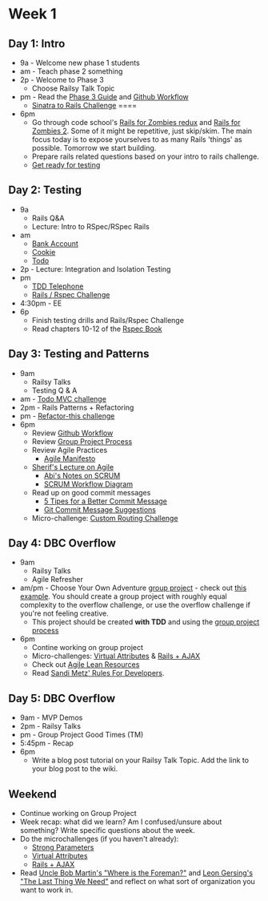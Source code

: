 # Week 1

## Day 1: Intro

- 9a - Welcome new phase 1 students
- am - Teach phase 2 something
- 2p - Welcome to Phase 3
	- Choose Railsy Talk Topic
- pm - Read the [Phase 3 Guide](../README) and [Github Workflow](../git-workflow.md)
  - [Sinatra to Rails Challenge](../../../../sinatra-to-rails-pick-1-of-3-challenge) ====
- 6pm
	- Go through code school's [Rails for Zombies redux](https://www.codeschool.com/courses/rails-for-zombies-redux) and [Rails for Zombies 2](https://www.codeschool.com/courses/rails-for-zombies-2). Some of it might be repetitive, just skip/skim. The main focus today is to expose yourselves to as many Rails 'things' as possible. Tomorrow we start building.
  - Prepare rails related questions based on your intro to rails challenge.
  - [Get ready for testing](./rspec_overview.md)


## Day 2: Testing

- 9a
	- Rails Q&A
  - Lecture: Intro to RSpec/RSpec Rails
- am 
  - [Bank Account](../../../../rspec-drill-bank-account-challenge)
  - [Cookie](../../../../rspec-drill-test-a-cookie-challenge)
  - [Todo](../../../../rspec-drill-simple-todo-challenge)
- 2p - Lecture: Integration and Isolation Testing
- pm 
  - [TDD Telephone](../../../../tdd-telephone-challenge)
  - [Rails / Rspec Challenge](../../../../rails-with-rspec-challenge)
- 4:30pm - EE
- 6p 
  - Finish testing drills and Rails/Rspec Challenge
  - Read chapters 10-12 of the [Rspec Book](https://www.dropbox.com/s/7lt81jhiwku612q/Rspec_Book.pdf)


## Day 3: Testing and Patterns

- 9am
	- Railsy Talks
	- Testing Q & A
- am - [Todo MVC challenge](../../../../todomvc-rails-challenge)
- 2pm - Rails Patterns + Refactoring
- pm - [Refactor-this challenge](../../../../refactor-this-challenge)
- 6pm
	- Review [Github Workflow](../git-workflow.md)
	- Review [Group Project Process](../group_project_process.md)
	- Review Agile Practices
		- [Agile Manifesto](http://agilemanifesto.org/)
  	- [Sherif's Lecture on Agile](./agile.md)
 		- [Abi's Notes on SCRUM](./scrum.md)
 		- [SCRUM Workflow Diagram](http://www.softwaysolutions.com/blog/wp-content/uploads/2012/10/scrum_process_big3.jpg)
	- Read up on good commit messages
		- [5 Tipes for a Better Commit Message](http://robots.thoughtbot.com/5-useful-tips-for-a-better-commit-message)
		- [Git Commit Message Suggestions](http://tbaggery.com/2008/04/19/a-note-about-git-commit-messages.html)
 	- Micro-challenge: [Custom Routing Challenge](./custom_routes.md)

## Day 4:  DBC Overflow

- 9am
 	- Railsy Talks
	- Agile Refresher
- am/pm - Choose Your Own Adventure [group
project](../group_project_process.md) - check out [this example](../../../../overflow-challenge). You should create a group project with roughly equal complexity to the overflow challenge, or use the overflow challenge if you're not feeling creative.
  - This project should be created **with TDD** and using the [group project
    process](../group_project_process.md)
- 6pm
	- Contine working on group project
	- Micro-challenges: [Virtual Attributes](./virtual_attributes_micro_challenge.md) & [Rails + AJAX](./rails_ajax_micro_challenge.md)
	- Check out [Agile Lean Resources](./agile_lean_developer.md)
  - Read [Sandi Metz' Rules For Developers](http://robots.thoughtbot.com/sandi-metz-rules-for-developers).


## Day 5: DBC Overflow

- 9am - MVP Demos
- 2pm - Railsy Talks
- pm - Group Project Good Times (TM)
- 5:45pm - Recap
- 6pm
	- Write a blog post tutorial on your Railsy Talk Topic.  Add the link to your blog post to the wiki.

## Weekend
- Continue working on Group Project
- Week recap: what did we learn? Am I confused/unsure about something? Write specific questions about the week.
- Do the microchallenges (if you haven't already):
	- [Strong Parameters](./strong_parameters.md)
	- [Virtual Attributes](./virtual_attributes_micro_challenge.md) 
	- [Rails + AJAX](./rails_ajax_micro_challenge.md)
- Read [Uncle Bob Martin's "Where is the Foreman?"](http://blog.8thlight.com/uncle-bob/2014/02/21/WhereIsTheForeman.html) and [Leon Gersing's "The Last Thing We Need"](http://leongersing.tumblr.com/post/77931655536/the-last-thing-we-need) and reflect on what sort of organization you want to work in.

